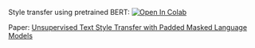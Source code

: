 Style transfer using pretrained BERT:
[![Open In Colab](https://colab.research.google.com/assets/colab-badge.svg)](https://colab.research.google.com/github/girafe-ai/natural-language-processing/blob/22f_msai/week09_style_transfer/practice_style_transfer.ipynb)

Paper: [Unsupervised Text Style Transfer with Padded Masked Language Models](https://arxiv.org/pdf/2010.01054.pdf)